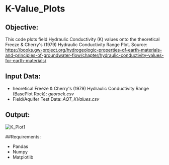 # K-Value_Plots
## Objective:
This code plots field Hydraulic Conductivity (K) values onto the theoretical Freeze & Cherry's (1979) Hydraulic Conductivity Range Plot.
Source: https://books.gw-project.org/hydrogeologic-properties-of-earth-materials-and-principles-of-groundwater-flow/chapter/hydraulic-conductivity-values-for-earth-materials/
## Input Data:
* heoretical Freeze & Cherry's (1979) Hydraulic Conductivity Range (BasePlot Rock): *georock.csv*
* Field/Aquifer Test Data: *AQT_KValues.csv*

## Output:
![K_Plot1](https://user-images.githubusercontent.com/82328087/197513018-f16c010a-42ad-4272-b897-66a6a585ba8c.png)

##Requirements:
* Pandas
* Numpy
* Matplotlib
